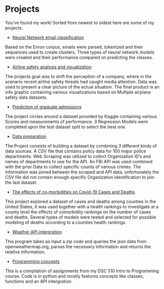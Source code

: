 
# Projects 

You've found my work! Sorted from newest to oldest here are some of my projects.

- [Neural Network email classification](https://github.com/vilius-git/NN-email-class)

Based on the Enron corpus, emails were parsed, tokenized and their sequences used to create clusters. Three types of neural network models were created and their performance compared on predicting the classes. 

- [Airline safety analysis and visualization](https://github.com/vilius-git/DSC-640-Airline)

The projects goal was to shift the perception of a company, where in the scenario recent airline safety threats had caught media attention. Data was used to present a clear picture of the actual situation. The final product is an info graphic containing various visualizations based on Multiple airplane safety data datasets. 

- [Prediction of graduate admissions](https://github.com/vilius-git/DSC550Final)

The project circles around a dataset provided by Kaggle containing various Scores and measurements of performance. 3 Regression Models were completed upon the test dataset split to select the best one.

- [Data preparation](https://github.com/vilius-git/DSC540Final)

The Project consists of building a dataset by combining 3 different kinds of data sources. A CSV file that contains policy data for 100 major police departments. Web Scraping was utilized to collect Organization ID’s and names of departments to use for the API. An FBI API was used combined with the prior Data to collect specific counts of various crimes. The information was joined between the scraped and API data, unfortunately the CSV file did not contain enough specific Organization Identification to join the last dataset.

- [The effects of co-morbidities on Covid-19 Cases and Deaths](https://github.com/vilius-git/DSC530Final)

This project explored a dataset of cases and deaths among counties in the United States, it was used together with a health rankings to investigate at a county level the effects of comorbidity rankings on the number of cases and deaths. Several types of models were tested and selected for possible modeling of deaths according to a counties health rankings.

- [Weather API intergration](https://github.com/vilius-git/weather-api-zip)

This program takes as input a zip code and queries the json data from openweathermap.org, parses the necessary information and returns the relative information.

- [Programming concepts](https://github.com/vilius-git/programming-concepts)

This is a compilation of assignments from my DSC 510 Intro to Programming course. Code is in python and mostly features concepts like classes, functions and an API intergration.

